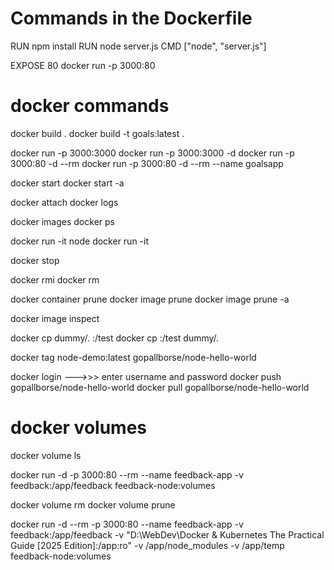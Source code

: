 # Commands in the Dockerfile

RUN npm install <!-- This and other commands are for setting up the image only. Will be executed whenever the image is being built. -->
RUN node server.js <!-- This is incorrect as it will try to start the server in the image itself. -->
CMD ["node", "server.js"] <!-- Correct way. Will not be executed when the image is being built, but when a container is started based on the image. -->

EXPOSE 80 <!-- This port expose is just for documentation purpose. Doesn't do much. -->
docker run -p 3000:80 <image-id>

<!-- docker uses layer based architecture. So all the instructions in the dockerfile are executed layer by layer. If nothing changes, it uses previous layers from cache. If one layer changes, all the subsequent layers also re-executed. -->

# docker commands

docker build . <!-- build a new image from dockerfile -->
docker build -t goals:latest . <!-- build a new image from dockerfile with a custom tag -->

<!-- default -- (run - new container in attached mode), (start - existing container in detached mode) -->

docker run -p 3000<Ext>:3000<Int> <image-id> <!-- # runs in attached mode, runs in foreground, blocks the terminal -->
docker run -p 3000<Ext>:3000<Int> -d <image-id> <!-- # runs in detached mode, runs in background, doesn't block the terminal -->
docker run -p 3000:80 -d --rm <image-id> <!-- --rm flag removes the container as soon as the container is stopped -->
docker run -p 3000:80 -d --rm --name goalsapp <image-id> <!-- name a container -->

docker start <container-name> <!-- runs in detached mode, runs in background, doesn't block the terminal -->
docker start -a <container-name> <!-- runs in attached mode, runs in foreground, blocks the terminal -->

docker attach <container-name> <!-- get terminal attached to a running detached container -->
docker logs <container-name> <!-- get existing/past logs from the container -->

docker images <!-- list all images -->
docker ps <!-- list all containers -->

docker run -it node
docker run -it <image-id>

docker stop <container-name>

docker rmi <image-id> <!-- remove image to which no container exists, either running or stopped. So first remove all the containers created from an image, only then remove the image -->
docker rm <container-name> <container-name> <container-name> <!-- remove multiple stopped containers -->

docker container prune <!-- remove all containers at once -->
docker image prune <!-- removes all images which have no tag -->
docker image prune -a <!-- remove all images including which have tag -->

docker image inspect <image-id> <!-- information about the image -->

docker cp <!--source --> dummy/. <!-- destination --> <container-name>:/test <!-- copy content to container -->
docker cp <!-- source --> <container-name>:/test <!-- destination --> dummy/. <!-- copy content from container -->

<!-- tag for image and name for container -->

docker tag node-demo:latest gopallborse/node-hello-world <!-- renaming an existing image -->

<!-- sharing docker images, the image name should be same as the repository name -->

docker login --->>> enter username and password
docker push gopallborse/node-hello-world
docker pull gopallborse/node-hello-world

# docker volumes

<!-- Anonymous volumes are removed automatically, when a container is removed.
This happens when you start / run a container with the --rm option.
If we start a container without this option, the anonymous volume would NOT be removed, even if we remove the container (with docker rm ...).
Still, if you then re-create and re-run the container (i.e. you run docker run ... again), a new anonymous volume will be created. So even though the anonymous volume wasn't removed automatically, it'll also not be helpful because a different anonymous volume is attached the next time the container starts (i.e. you removed the old container and run a new one).
Now you just start piling up a bunch of unused anonymous volumes - you can clear them via docker volume rm VOL_NAME or docker volume prune. -->

docker volume ls <!-- list all the volumes -->

docker run -d -p 3000:80 --rm --name feedback-app -v feedback<!-- stored under this name -->:/app/feedback<!-- path in the container --> feedback-node:volumes

docker volume rm <volume-id> <!-- remove unnamed unused volume -->
docker volume prune <!-- remove all unnamed unused volumes -->

docker run -d --rm -p 3000:80 --name feedback-app -v feedback:/app/feedback -v "D:\WebDev\Docker & Kubernetes The Practical Guide [2025 Edition]:/app:ro" -v /app/node_modules -v /app/temp feedback-node:volumes
<!-- If we don't always want to copy and use the full path, we can use the shortcut: -v "%cd%":/app -->